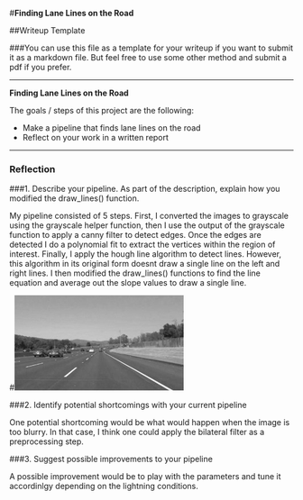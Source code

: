#**Finding Lane Lines on the Road** 

##Writeup Template

###You can use this file as a template for your writeup if you want to submit it as a markdown file. But feel free to use some other method and submit a pdf if you prefer.

---

**Finding Lane Lines on the Road**

The goals / steps of this project are the following:
* Make a pipeline that finds lane lines on the road
* Reflect on your work in a written report


[//]: # (Image References)

[image1]: ./examples/grayscale.jpg "Grayscale"

---

### Reflection

###1. Describe your pipeline. As part of the description, explain how you modified the draw_lines() function.

My pipeline consisted of 5 steps. First, I converted the images to grayscale using the grayscale helper function, then I use the output of the grayscale function to apply a canny filter to detect edges. Once the edges are detected I do a polynomial fit to extract the vertices within the region of interest. Finally, I apply the hough line algorithm to detect lines. However, this algorithm in its original form doesnt draw a single line on the left and right lines. I then modified the draw_lines() functions to find the line equation and average out the slope values to draw a single line. 

#![alt text][image1]


###2. Identify potential shortcomings with your current pipeline


One potential shortcoming would be what would happen when the image is too blurry. In that case, I think one could apply the bilateral filter as a preprocessing step. 


###3. Suggest possible improvements to your pipeline

A possible improvement would be to play with the parameters and tune it accordinlgy depending on the lightning conditions.

